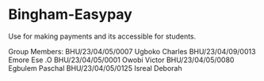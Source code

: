 # Bingham-Easypay
Use for making payments and its accessible for students.

Group Members: 
BHU/23/04/05/0007 Ugboko Charles
BHU/23/04/09/0013 Emore Ese .O
BHU/23/04/05/0001 Owobi Victor
BHU/23/04/05/0080 Egbulem Paschal
BHU/23/04/05/0125 Isreal Deborah

